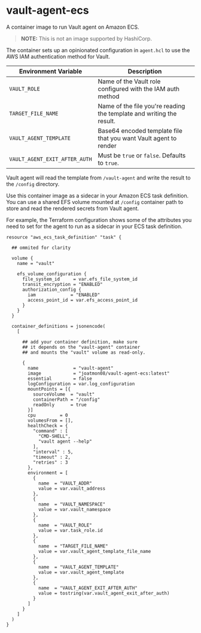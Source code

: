 # vault-agent-ecs

A container image to run Vault agent on Amazon ECS.

> **NOTE:** This is not an image supported by HashiCorp.

The container sets up an opinionated configuration in `agent.hcl` to use
the AWS IAM authentication method for Vault.

| Environment Variable | Description |
| --- | --- |
| `VAULT_ROLE` | Name of the Vault role configured with the IAM auth method |
| `TARGET_FILE_NAME` | Name of the file you're reading the template and writing the result. |
| `VAULT_AGENT_TEMPLATE` | Base64 encoded template file that you want Vault agent to render |
| `VAULT_AGENT_EXIT_AFTER_AUTH` | Must be `true` or `false`. Defaults to `true`. |

Vault agent will read the template from `/vault-agent` and write the
result to the `/config` directory.

Use this container image as a sidecar in your Amazon ECS task definition. 
You can use a shared EFS volume mounted at `/config` container path to store
and read the rendered secrets from Vault agent.

For example, the Terraform configuration shows some of the attributes you need
to set for the agent to run as a sidecar in your ECS task definition.

```hcl
resource "aws_ecs_task_definition" "task" {

  ## ommited for clarity

  volume {
    name = "vault"

    efs_volume_configuration {
      file_system_id     = var.efs_file_system_id
      transit_encryption = "ENABLED"
      authorization_config {
        iam             = "ENABLED"
        access_point_id = var.efs_access_point_id
      }
    }
  }

  container_definitions = jsonencode(
    [

      ## add your container definition, make sure
      ## it depends on the "vault-agent" container
      ## and mounts the "vault" volume as read-only.

      {
        name             = "vault-agent"
        image            = "joatmon08/vault-agent-ecs:latest"
        essential        = false
        logConfiguration = var.log_configuration
        mountPoints = [{
          sourceVolume  = "vault"
          containerPath = "/config"
          readOnly      = true
        }]
        cpu         = 0
        volumesFrom = [],
        healthCheck = {
          "command" : [
            "CMD-SHELL",
            "vault agent --help"
          ],
          "interval" : 5,
          "timeout" : 2,
          "retries" : 3
        },
        environment = [
          {
            name  = "VAULT_ADDR"
            value = var.vault_address
          },
          {
            name  = "VAULT_NAMESPACE"
            value = var.vault_namespace
          },
          {
            name  = "VAULT_ROLE"
            value = var.task_role.id
          },
          {
            name  = "TARGET_FILE_NAME"
            value = var.vault_agent_template_file_name
          },
          {
            name  = "VAULT_AGENT_TEMPLATE"
            value = var.vault_agent_template
          },
          {
            name  = "VAULT_AGENT_EXIT_AFTER_AUTH"
            value = tostring(var.vault_agent_exit_after_auth)
          }
        ]
      }
    ]
  )
}
```
